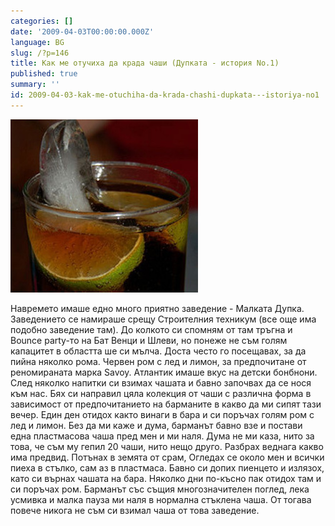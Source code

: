 ```yaml
---
categories: []
date: '2009-04-03T00:00:00.000Z'
language: BG
slug: /?p=146
title: Как ме отучиха да крада чаши (Дупката - история No.1)
published: true
summary: ''
id: 2009-04-03-kak-me-otuchiha-da-krada-chashi-dupkata---istoriya-no1
---
```


![rum](https://raw.githubusercontent.com/kirilchristov/blog_images/main/2009/04/rum.jpg)

 Навремето имаше едно много приятно заведение - Малката Дупка. Заведението се намираше срещу Строителния техникум (все още има подобно заведение там). До колкото си спомням от там тръгна и Bounce party-то на Бат Венци и Шлеви, но понеже не съм голям капацитет в областта ше си мълча. Доста често го посещавах, за да пийна няколко рома. Червен ром с лед и лимон, за предпочитане от реномираната марка Savoy. Атлантик имаше вкус на детски бонбнони. След няколко напитки си взимах чашата и бавно започвах да се нося към нас. Бях си направил цяла колекция от чаши с различна форма в зависимост от предпочитанието на барманите в какво да ми сипят тази вечер. Един ден отидох както винаги в бара и си поръчах голям ром с лед и лимон. Без да ми каже и дума, барманът бавно взе и постави една пластмасова чаша пред мен и ми наля. Дума не ми каза, нито за това, че съм му гепил 20 чаши, нито нещо друго. Разбрах веднага какво има предвид. Потънах в земята от срам, Огледах се около мен и всички пиеха в стълко, сам аз в пластмаса. Бавно си допих пиенцето и излязох, като си върнах чашата на бара. Няколко дни по-късно пак отидох там и си поръчах ром. Барманът със същия многозначителен поглед, лека усмивка и малка пауза ми наля в нормална стъклена чаша. От тогава повече никога не съм си взимал чаша от това заведение.
